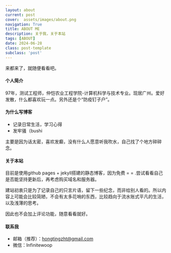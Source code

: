 ```yaml
---
layout: about
current: post
cover:  assets/images/about.png
navigation: True
title: ABOUT ME
description: 关于我，关于本站
tags: [ABOUT]
date: 2024-06-28
class: post-template
subclass: 'post'
---
```


来都来了，就随便看看吧。

#### 个人简介

97年，测试工程师，仲恺农业工程学院-计算机科学与技术专业。现居广州。爱好发散，什么都喜欢玩一点。另外还是个“防疫钉子户”。


#### 为什么写博客

- 记录日常生活，学习心得
- 发牢骚（bushi

主要是因为话太密，喜欢发癫，没有什么人愿意听我吹水，自己找了个地方碎碎念。


#### 关于本站
目前是使用github pages + jekyll搭建的静态博客，因为免费 = = .尝试看看自己是否能坚持更新后，再考虑购买域名和服务器。

建站初衷只是为了记录自己的只言片语，留下一些纪念，而非给别人看的。所以内容上可能会比较简陋，不会有太多花哨的东西，比较趋向于流水账式平凡的生活，以及浅薄的思考。

因此也不会加上评论功能，随意看看就好。


#### 联系我

- 邮箱（推荐）：<hongtingzht@gmail.com>
- 微信：Infinitewoop